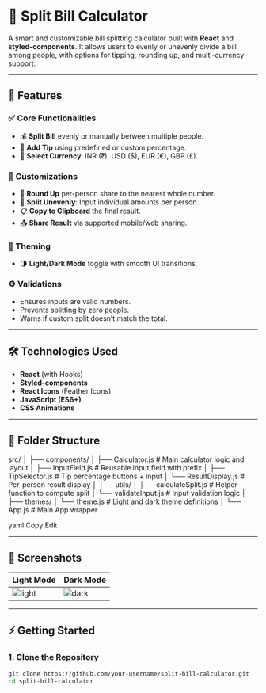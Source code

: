 # 💸 Split Bill Calculator

A smart and customizable bill splitting calculator built with **React** and **styled-components**. It allows users to evenly or unevenly divide a bill among people, with options for tipping, rounding up, and multi-currency support.

---

## 🚀 Features

### ✅ Core Functionalities
- 💰 **Split Bill** evenly or manually between multiple people.
- 💸 **Add Tip** using predefined or custom percentage.
- 💱 **Select Currency**: INR (₹), USD ($), EUR (€), GBP (£).

### 🎯 Customizations
- 🔢 **Round Up** per-person share to the nearest whole number.
- 🧍 **Split Unevenly**: Input individual amounts per person.
- 📋 **Copy to Clipboard** the final result.
- 📤 **Share Result** via supported mobile/web sharing.

### 🌙 Theming
- 🌗 **Light/Dark Mode** toggle with smooth UI transitions.

### ⚙️ Validations
- Ensures inputs are valid numbers.
- Prevents splitting by zero people.
- Warns if custom split doesn’t match the total.

---

## 🛠️ Technologies Used

- **React** (with Hooks)
- **Styled-components**
- **React Icons** (Feather Icons)
- **JavaScript (ES6+)**
- **CSS Animations**

---

## 📁 Folder Structure

src/
│
├── components/
│ ├── Calculator.js # Main calculator logic and layout
│ ├── InputField.js # Reusable input field with prefix
│ ├── TipSelector.js # Tip percentage buttons + input
│ └── ResultDisplay.js # Per-person result display
│
├── utils/
│ ├── calculateSplit.js # Helper function to compute split
│ └── validateInput.js # Input validation logic
│
├── themes/
│ └── theme.js # Light and dark theme definitions
│
└── App.js # Main App wrapper

yaml
Copy
Edit

---

## 📸 Screenshots

| Light Mode | Dark Mode |
|------------|-----------|
| ![light](./screenshots/light-mode.png) | ![dark](./screenshots/dark-mode.png) |

---

## ⚡ Getting Started

### 1. Clone the Repository
```bash
git clone https://github.com/your-username/split-bill-calculator.git
cd split-bill-calculator